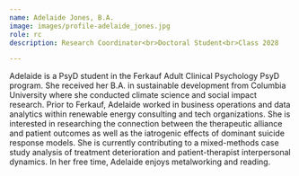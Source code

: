 ```yaml
---
name: Adelaide Jones, B.A.
image: images/profile-adelaide_jones.jpg
role: rc
description: Research Coordinator<br>Doctoral Student<br>Class 2028

---
```


Adelaide is a PsyD student in the Ferkauf Adult Clinical Psychology PsyD program. She received her B.A. in sustainable development from Columbia University where she conducted climate science and social impact research. Prior to Ferkauf, Adelaide worked in business operations and data analytics within renewable energy consulting and tech organizations. She is interested in researching the connection between the therapeutic alliance and patient outcomes as well as the iatrogenic effects of dominant suicide response models. She is currently contributing to a mixed-methods case study analysis of treatment deterioration and patient-therapist interpersonal dynamics. In her free time, Adelaide enjoys metalworking and reading.